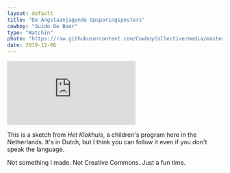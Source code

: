 ```yaml
---
layout: default
title: "De Angstaanjagende Opsporingsposters"
cowboy: "Guido De Boer"
type: "Watchin"
photo: "https://raw.githubusercontent.com/CowboyCollective/media/master/Screenshot%20from%202019-12-06%2020-20-02%402x.png"
date: 2019-12-06
---
```


<iframe id="youtube" src="https://www.youtube.com/embed/JngcdMJB1uw" frameborder="0" allow="accelerometer; autoplay; encrypted-media; gyroscope; picture-in-picture" allowfullscreen></iframe>

This is a sketch from *Het Klokhuis*, a children's program here in the Netherlands. It's in Dutch, but I think you can follow it even if you don't speak the language.

Not something I made. Not Creative Commons. Just a fun time.
